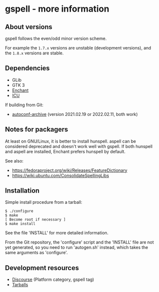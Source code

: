 gspell - more information
=========================

About versions
--------------

gspell follows the even/odd minor version scheme.

For example the `1.7.x` versions are unstable (development versions), and the
`1.8.x` versions are stable.

Dependencies
------------

- GLib
- GTK 3
- [Enchant](https://abiword.github.io/enchant/)
- [ICU](https://icu.unicode.org/)

If building from Git:
- [autoconf-archive](https://www.gnu.org/software/autoconf-archive/)
  (version 2021.02.19 or 2022.02.11, both work)

Notes for packagers
-------------------

At least on GNU/Linux, it is better to install hunspell. aspell can be
considered deprecated and doesn't work well with gspell. If both hunspell and
aspell are installed, Enchant prefers hunspell by default.

See also:
- https://fedoraproject.org/wiki/Releases/FeatureDictionary
- https://wiki.ubuntu.com/ConsolidateSpellingLibs

Installation
------------

Simple install procedure from a tarball:

```
$ ./configure
$ make
[ Become root if necessary ]
$ make install
```

See the file 'INSTALL' for more detailed information.

From the Git repository, the 'configure' script and the 'INSTALL' file are not
yet generated, so you need to run 'autogen.sh' instead, which takes the same
arguments as 'configure'.

Development resources
---------------------

- [Discourse](https://discourse.gnome.org/tag/gspell) (Platform category, gspell tag)
- [Tarballs](https://download.gnome.org/sources/gspell/)
